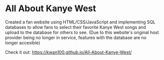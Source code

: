 # All About Kanye West
 Created a fan website using HTML/CSS/JavaScript and implementing SQL databases to allow 
 fans to select their favorite Kanye West songs and upload to the database for others to see. 
 (Due to this website's original host provider being no longer in service, features with the database are no longer accesible)
 
 
 Check it out: https://kwan100.github.io/All-About-Kanye-West/
 
